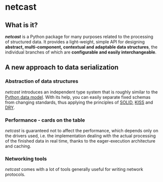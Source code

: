 # netcast

## What is it?
**_netcast_** is a Python package for many purposes related to the processing of structured data.
It provides a light-weight, simple API for designing **abstract, multi-component, contextual and 
adaptable data structures**, the individual branches of which are **configurable and easily 
interchangeable**.

## A new approach to data serialization

### Abstraction of data structures
_netcast_ introduces an independent type system that is roughly similar to the [Python 
data model](https://docs.python.org/3/reference/datamodel.html). With its help, you can easily 
separate fixed schemas from changing standards, thus applying the principles of 
[SOLID](https://en.wikipedia.org/wiki/SOLID), [KISS](https://en.wikipedia.org/wiki/KISS_principle) 
and [DRY](https://pl.wikipedia.org/wiki/DRY).

### Performance - cards on the table
_netcast_ is guaranteed not to affect the performance, which depends only on the drivers used, 
i.e. the implementation dealing with the actual processing of the finished data in real time, 
thanks to the eager-execution architecture and caching. 

### Networking tools
_netcast_ comes with a lot of tools generally useful for writing network protocols.
